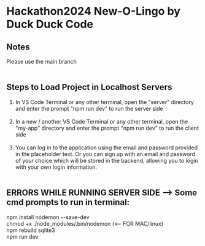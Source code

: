 # Hackathon2024 New-O-Lingo by Duck Duck Code
## Notes
Please use the main branch<br/><br/>


## Steps to Load Project in Localhost Servers
1. In VS Code Terminal or any other terminal, open the "server" directory and enter the prompt "npm run dev" to run the server side<br/><br/>
2. In a new / another VS Code Terminal or any other terminal, open the "my-app" directory and enter the prompt "npm run dev" to run the client side<br/><br/>
3. You can log in to the application using the email and password provided in the placeholder text. Or you can sign up with an email and password of your choice which will be stored in the backend, allowing you to login with your own login information.<br/><br/>


## ERRORS WHILE RUNNING SERVER SIDE --> Some cmd prompts to run in terminal:
npm install nodemon --save-dev<br/>
chmod +x ./node_modules/.bin/nodemon (<-- FOR MAC/linux)<br/>
npm rebuild sqlite3<br/>
npm run dev<br/>
